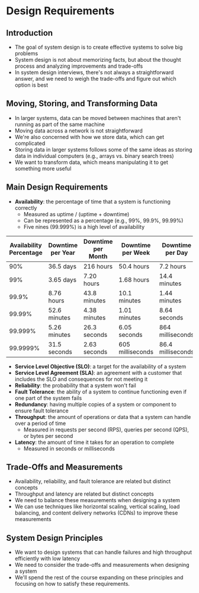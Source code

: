 # Design Requirements

## Introduction

- The goal of system design is to create effective systems to solve big problems
- System design is not about memorizing facts, but about the thought process and analyzing improvements and trade-offs
- In system design interviews, there's not always a straightforward answer, and we need to weigh the trade-offs and figure out which option is best

## Moving, Storing, and Transforming Data

- In larger systems, data can be moved between machines that aren't running as part of the same machine
- Moving data across a network is not straightforward
- We're also concerned with how we store data, which can get complicated
- Storing data in larger systems follows some of the same ideas as storing data in individual computers (e.g., arrays vs. binary search trees)
- We want to transform data, which means manipulating it to get something more useful

## Main Design Requirements

- **Availability**: the percentage of time that a system is functioning correctly
  - Measured as uptime / (uptime + downtime)
  - Can be represented as a percentage (e.g., 99%, 99.9%, 99.99%)
  - Five nines (99.999%) is a high level of availability

| Availability Percentage | Downtime per Year | Downtime per Month | Downtime per Week | Downtime per Day  |
| ----------------------- | ----------------- | ------------------ | ----------------- | ----------------- |
| 90%                     | 36.5 days         | 216 hours          | 50.4 hours        | 7.2 hours         |
| 99%                     | 3.65 days         | 7.20 hours         | 1.68 hours        | 14.4 minutes      |
| 99.9%                   | 8.76 hours        | 43.8 minutes       | 10.1 minutes      | 1.44 minutes      |
| 99.99%                  | 52.6 minutes      | 4.38 minutes       | 1.01 minutes      | 8.64 seconds      |
| 99.999%                 | 5.26 minutes      | 26.3 seconds       | 6.05 seconds      | 864 milliseconds  |
| 99.9999%                | 31.5 seconds      | 2.63 seconds       | 605 milliseconds  | 86.4 milliseconds |

- **Service Level Objective (SLO)**: a target for the availability of a system
- **Service Level Agreement (SLA)**: an agreement with a customer that includes the SLO and consequences for not meeting it
- **Reliability**: the probability that a system won't fail
- **Fault Tolerance**: the ability of a system to continue functioning even if one part of the system fails
- **Redundancy**: having multiple copies of a system or component to ensure fault tolerance
- **Throughput**: the amount of operations or data that a system can handle over a period of time
  - Measured in requests per second (RPS), queries per second (QPS), or bytes per second
- **Latency**: the amount of time it takes for an operation to complete
  - Measured in seconds or milliseconds

## Trade-Offs and Measurements

- Availability, reliability, and fault tolerance are related but distinct concepts
- Throughput and latency are related but distinct concepts
- We need to balance these measurements when designing a system
- We can use techniques like horizontal scaling, vertical scaling, load balancing, and content delivery networks (CDNs) to improve these measurements

## System Design Principles

- We want to design systems that can handle failures and high throughput efficiently with low latency
- We need to consider the trade-offs and measurements when designing a system
- We'll spend the rest of the course expanding on these principles and focusing on how to satisfy these requirements.
